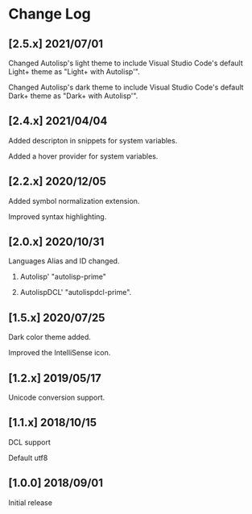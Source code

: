 # Change Log

## [2.5.x] 2021/07/01

Changed Autolisp's light theme to include Visual Studio Code's default Light+ theme as "Light+ with Autolisp'".

Changed Autolisp's dark theme to include Visual Studio Code's default Dark+ theme as "Dark+ with Autolisp'".

## [2.4.x] 2021/04/04
Added descripton in snippets for system variables.

Added a hover provider for system variables.

## [2.2.x] 2020/12/05
Added symbol normalization extension.

Improved syntax highlighting.

## [2.0.x] 2020/10/31
Languages Alias and ID changed.

1. Autolisp' "autolisp-prime"

2. AutolispDCL' "autolispdcl-prime".

## [1.5.x] 2020/07/25
Dark color theme added. 

Improved the IntelliSense icon.

## [1.2.x] 2019/05/17
Unicode conversion support. 

## [1.1.x] 2018/10/15
DCL support

Default utf8

## [1.0.0] 2018/09/01
Initial release  
